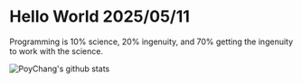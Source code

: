 # Hello World 2025/05/11

Programming is 10% science, 20% ingenuity, and 70% getting the ingenuity to work with the science.

![PoyChang's github stats](https://github-readme-stats.vercel.app/api?username=poychang&show_icons=true&theme=dracula)
